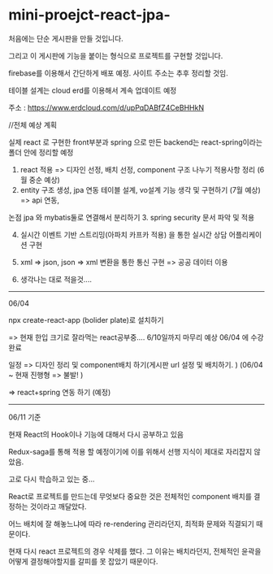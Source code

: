 # mini-proejct-react-jpa-

처음에는 단순 게시판을 만들 것입니다.

그리고 이 게시판에 기능을 붙이는 형식으로 프로젝트를 구현할 것입니다.

firebase를 이용해서 간단하게 배포 예정. 사이트 주소는 추후 정리할 것임.

테이블 설계는 cloud erd를 이용해서 계속 업데이트 예정

주소 : https://www.erdcloud.com/d/upPqDABfZ4CeBHHkN

//전체 예상 계획

실제 react 로 구현한 front부분과 spring 으로 만든 backend는 react-spring이라는 폴더 안에 정리할 예정

1. react 적용
 => 디자인 선정, 배치 선정, 
 component 구조 나누기 
 적용사항 정리
 (6월 중순 예상)
2. entity 구조 생성, jpa 연동
 테이블 설계,
 vo설계
 기능 생각 및 구현하기
 (7월 예상)
  => api 연동,

  논점
  jpa 와 mybatis둘로 연결해서 분리하기
3. spring security 문서 파악 및 적용

4. 실시간 이벤트 기반 스트리밍(아파치 카프카 적용)
을 통한 실시간 상담 어플리케이션 구현

5. xml => json, json => xml 변환을 통한 통신 구현
=> 공공 데이터 이용

6. 생각나는 대로 적을것....
 
 --------------------------------------- 
06/04

 npx create-react-app (bolider plate)로 설치하기

=> 현재 한입 크기로 잘라먹는 react공부중....  6/10일까지 마무리 예상
06/04 에 수강 완료

일정
=> 디자인 정리 및 component배치 하기(게시판 url 설정 및 배치하기. )
(06/04 ~ 현재 진행형 => 불발! )

=> react+spring 연동 하기
(예정)

------------------

06/11 기준

현재 React의 Hook이나 기능에 대해서 다시 공부하고 있음

Redux-saga를 통해 적용 할 예정이기에 이를 위해서 선행 지식이 제대로 자리잡지 않았음.

고로 다시 학습하고 있는 중...

React로 프로젝트를 만드는데 무엇보다 중요한 것은 전체적인 component 배치를 결정하는 것이라고 깨달았다.

어느 배치에 잘 해놓느냐에 따라 re-rendering 관리라던지, 최적화 문제와 직결되기 때문이다. 

현재 다시 react 프로젝트의 경우 삭제를 했다. 그 이유는 배치라던지, 전체적인 윤곽을 어떻게 결정해야할지를 갈피를 못 잡았기 때문이다.
